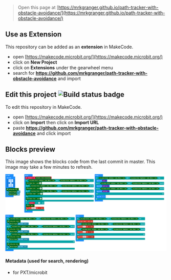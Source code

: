 
> Open this page at [https://mrkgranger.github.io/path-tracker-with-obstacle-avoidance/](https://mrkgranger.github.io/path-tracker-with-obstacle-avoidance/)

## Use as Extension

This repository can be added as an **extension** in MakeCode.

* open [https://makecode.microbit.org/](https://makecode.microbit.org/)
* click on **New Project**
* click on **Extensions** under the gearwheel menu
* search for **https://github.com/mrkgranger/path-tracker-with-obstacle-avoidance** and import

## Edit this project ![Build status badge](https://github.com/mrkgranger/path-tracker-with-obstacle-avoidance/workflows/MakeCode/badge.svg)

To edit this repository in MakeCode.

* open [https://makecode.microbit.org/](https://makecode.microbit.org/)
* click on **Import** then click on **Import URL**
* paste **https://github.com/mrkgranger/path-tracker-with-obstacle-avoidance** and click import

## Blocks preview

This image shows the blocks code from the last commit in master.
This image may take a few minutes to refresh.

![A rendered view of the blocks](https://github.com/mrkgranger/path-tracker-with-obstacle-avoidance/raw/master/.github/makecode/blocks.png)

#### Metadata (used for search, rendering)

* for PXT/microbit
<script src="https://makecode.com/gh-pages-embed.js"></script><script>makeCodeRender("{{ site.makecode.home_url }}", "{{ site.github.owner_name }}/{{ site.github.repository_name }}");</script>
